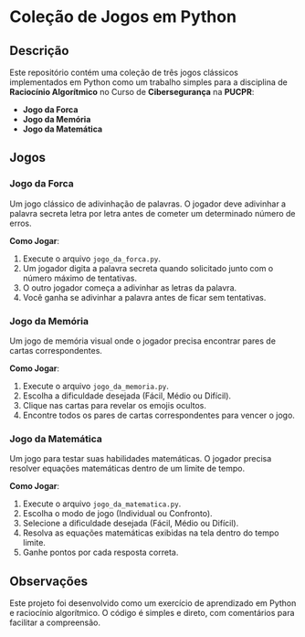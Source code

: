 # Coleção de Jogos em Python

## Descrição
Este repositório contém uma coleção de três jogos clássicos implementados em Python como um trabalho simples para a disciplina de **Raciocínio Algorítmico** no Curso de **Cibersegurança** na **PUCPR**:

- **Jogo da Forca**
- **Jogo da Memória**
- **Jogo da Matemática**

## Jogos

### Jogo da Forca
Um jogo clássico de adivinhação de palavras. O jogador deve adivinhar a palavra secreta letra por letra antes de cometer um determinado número de erros.

**Como Jogar**:
1. Execute o arquivo `jogo_da_forca.py`.
2. Um jogador digita a palavra secreta quando solicitado junto com o número máximo de tentativas.
3. O outro jogador começa a adivinhar as letras da palavra.
4. Você ganha se adivinhar a palavra antes de ficar sem tentativas.

### Jogo da Memória
Um jogo de memória visual onde o jogador precisa encontrar pares de cartas correspondentes.

**Como Jogar**:
1. Execute o arquivo `jogo_da_memoria.py`.
2. Escolha a dificuldade desejada (Fácil, Médio ou Difícil).
3. Clique nas cartas para revelar os emojis ocultos.
4. Encontre todos os pares de cartas correspondentes para vencer o jogo.

### Jogo da Matemática
Um jogo para testar suas habilidades matemáticas. O jogador precisa resolver equações matemáticas dentro de um limite de tempo.

**Como Jogar**:
1. Execute o arquivo `jogo_da_matematica.py`.
2. Escolha o modo de jogo (Individual ou Confronto).
3. Selecione a dificuldade desejada (Fácil, Médio ou Difícil).
4. Resolva as equações matemáticas exibidas na tela dentro do tempo limite.
5. Ganhe pontos por cada resposta correta.

## Observações
Este projeto foi desenvolvido como um exercício de aprendizado em Python e raciocínio algorítmico. O código é simples e direto, com comentários para facilitar a compreensão.
